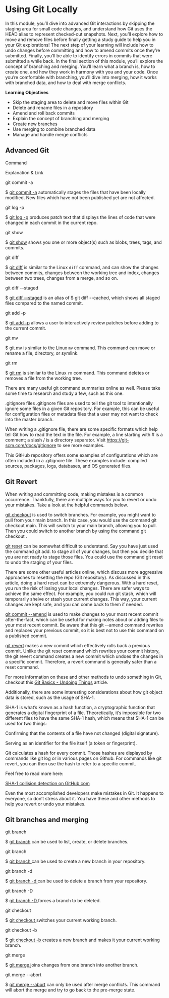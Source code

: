 # Using Git Locally

In this module, you’ll dive into advanced Git interactions by skipping the staging area for small code changes, and understand how Git uses the HEAD alias to represent checked-out snapshots. Next, you’ll explore how to move and remove files before finally getting a study guide to help you in your Git explorations! The next step of your learning will include how to undo changes before committing and how to amend commits once they’re submitted. Finally, you’ll be able to identify errors in commits that were submitted a while back. In the final section of this module, you’ll explore the concept of branching and merging. You’ll learn what a branch is, how to create one, and how they work in harmony with you and your code. Once you’re comfortable with branching, you’ll dive into merging, how it works with branched data, and how to deal with merge conflicts.

**Learning Objectives**

- Skip the staging area to delete and move files within Git
- Delete and rename files in a repository
- Amend and roll back commits
- Explain the concept of branching and merging
- Create new branches
- Use merging to combine branched data
- Manage and handle merge conflicts

## Advanced Git

Command

Explanation & Link

git commit -a

$ [git commit -a](https://git-scm.com/docs/git-commit#Documentation/git-commit.txt---all)
automatically stages the files that have been locally modified. New files which have not been published yet are not affected.

git log -p

$ [git log -p](https://git-scm.com/docs/git-log#generate_patch_text_with_p)
produces patch text that displays the lines of code that were changed in each commit in the current repo.

git show

$ [git show](https://git-scm.com/docs/git-show)
shows you one or more object(s) such as blobs, trees, tags, and commits.

git diff

$ [git diff](https://git-scm.com/docs/git-diff)
is similar to the Linux `diff` command, and can show the changes between commits, changes between the working tree and index, changes between two trees, changes from a merge, and so on.

git diff --staged

$ [git diff --staged](https://git-scm.com/docs/git-diff)
is an alias of $ git diff --cached, which shows all staged files compared to the named commit.

git add -p

$ [git add -p](https://git-scm.com/docs/git-add)
allows a user to interactively review patches before adding to the current commit.

git mv

$ [git mv](https://git-scm.com/docs/git-mv)
is similar to the Linux `mv` command. This command can move or rename a file, directory, or symlink.

git rm

$ [git rm](https://git-scm.com/docs/git-rm)
is similar to the Linux `rm` command. This command deletes or removes a file from the working tree.

There are many useful git command summaries online as well. Please take some time to research and study a few, such as
this one.

.gitignore files
.gitignore files are used to tell the git tool to intentionally ignore some files in a given Git repository. For example, this can be useful for configuration files or metadata files that a user may not want to check into the master branch.

When writing a .gitignore file, there are some specific formats which help tell Git how to read the text in the file. For example, a line starting with # is a comment; a slash / is a directory separator. Visit
https://git-scm.com/docs/gitignore
to see more examples.

This GitHub repository
offers some examples of configurations which are often included in a .gitignore file. These examples include: compiled sources, packages, logs, databases, and OS generated files.

## Git Revert

When writing and committing code, making mistakes is a common occurrence. Thankfully, there are multiple ways for you to revert or undo your mistakes. Take a look at the helpful commands below.

[git checkout](https://git-scm.com/docs/git-checkout)
is used to switch branches. For example, you might want to pull from your main branch. In this case, you would use the command git checkout main. This will switch to your main branch, allowing you to pull. Then you could switch to another branch by using the command git checkout <branch>.

[git reset](https://git-scm.com/docs/git-reset#_examples)
can be somewhat difficult to understand. Say you have just used the command git add. to stage all of your changes, but then you decide that you are not ready to stage those files. You could use the command git reset to undo the staging of your files.

There are some other useful articles online, which discuss more aggressive approaches to
resetting the repo
(Git repository). As discussed in this article, doing a hard reset can be extremely dangerous. With a hard reset, you run the risk of losing your local changes. There are safer ways to achieve the same effect. For example, you could run git stash, which will temporarily shelve or stash your current changes. This way, your current changes are kept safe, and you can come back to them if needed.

[git commit --amend](https://git-scm.com/docs/git-commit#Documentation/git-commit.txt---amend)
is used to make changes to your most recent commit after-the-fact, which can be useful for making notes about or adding files to your most recent commit. Be aware that this git --amend command rewrites and replaces your previous commit, so it is best not to use this command on a published commit.

[git revert](https://git-scm.com/docs/git-revert)
makes a new commit which effectively rolls back a previous commit. Unlike the git reset command which rewrites your commit history, the git revert command creates a new commit which undoes the changes in a specific commit. Therefore, a revert command is generally safer than a reset command.

For more information on these and other methods to undo something in Git, checkout this
[Git Basics - Undoing Things](https://git-scm.com/book/en/v2/Git-Basics-Undoing-Things)
article.

Additionally, there are some interesting considerations about how git object data is stored, such as the usage of SHA-1.

SHA-1 is what’s known as a hash function, a cryptographic function that generates a digital fingerprint of a file. Theoretically, it’s impossible for two different files to have the same SHA-1 hash, which means that SHA-1 can be used for two things:

Confirming that the contents of a file have not changed (digital signature).

Serving as an identifier for the file itself (a token or fingerprint).

Git calculates a hash for every commit. Those hashes are displayed by commands like git log or in various pages on Github. For commands like git revert, you can then use the hash to refer to a specific commit.

Feel free to read more here:

[SHA-1 collision detection on GitHub.com](https://github.blog/2017-03-20-sha-1-collision-detection-on-github-com/)

Even the most accomplished developers make mistakes in Git. It happens to everyone, so don’t stress about it. You have these and other methods to help you revert or undo your mistakes.

## Git branches and merging

git branch

$ [git branch](https://git-scm.com/docs/git-branch)
can be used to list, create, or delete branches.

git branch <name>

$ [git branch <name>](https://git-scm.com/book/en/v2/Git-Branching-Basic-Branching-and-Merging)
can be used to create a new branch in your repository.

git branch -d <name>

$ [git branch -d <name>](https://git-scm.com/docs/git-branch#Documentation/git-branch.txt--D)
can be used to delete a branch from your repository.

git branch -D <name>

$ [git branch -D <branch>](https://git-scm.com/docs/git-branch#Documentation/git-branch.txt--D)
forces a branch to be deleted.

git checkout <branch>

$ [git checkout <branch>](https://git-scm.com/docs/git-checkout)
switches your current working branch.

git checkout -b <new-branch>

$ [git checkout -b <new-branch>](https://git-scm.com/docs/git-checkout#Documentation/git-checkout.txt--bltnewbranchgt)
creates a new branch and makes it your current working branch.

git merge <branch>

$ [git merge <branch>](https://git-scm.com/docs/git-merge)
joins changes from one branch into another branch.

git merge --abort

$ [git merge --abort](https://git-scm.com/docs/git-merge)
can only be used after merge conflicts. This command will abort the merge and try to go back to the pre-merge state.
